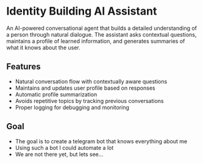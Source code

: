 # Identity Building AI Assistant

An AI-powered conversational agent that builds a detailed understanding of a person through natural dialogue. The assistant asks contextual questions, maintains a profile of learned information, and generates summaries of what it knows about the user.

## Features

- Natural conversation flow with contextually aware questions
- Maintains and updates user profile based on responses
- Automatic profile summarization
- Avoids repetitive topics by tracking previous conversations
- Proper logging for debugging and monitoring

## Goal
- The goal is to create a telegram bot that knows everything about me
- Using such a bot I could automate a lot
- We are not there yet, but lets see...